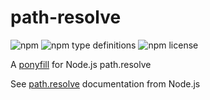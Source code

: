 path-resolve
============

![npm](https://img.shields.io/npm/v/@einheit/path-resolve.svg)
![npm type definitions](https://img.shields.io/npm/types/@einheit/path-resolve.svg)
![npm license](https://img.shields.io/npm/l/@einheit/path-resolve.svg)

A [ponyfill](https://github.com/sindresorhus/ponyfill) for Node.js path.resolve

See [path.resolve](https://nodejs.org/docs/latest/api/path.html#path_path_resolve_paths) documentation from Node.js